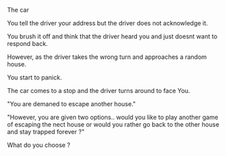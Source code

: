 The car

You  tell the driver your address but the driver does not acknowledge it.

You brush it off and think that the driver heard you and just doesnt want to respond back.

However, as the driver takes the wrong turn and approaches a random house.

You start to panick.

The car comes to a stop and the driver turns around to face You.

"You are demaned to escape another house."

"However, you are given two options.. would you like to play another game of escaping the nect house or would you rather go back to the other house and stay trapped forever ?"

What do you choose ?
